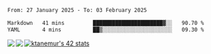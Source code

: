 <!--START_SECTION:waka-->

```txt
From: 27 January 2025 - To: 03 February 2025

Markdown   41 mins         ██████████████████████▓░░   90.70 %
YAML       4 mins          ██▒░░░░░░░░░░░░░░░░░░░░░░   09.30 %
```

<!--END_SECTION:waka-->
<a href="https://github.com/anuraghazra/github-readme-stats">
  <img align="left" src="https://github-readme-stats.vercel.app/api?username=Tanesan&count_private=true&show_icons=true" />
<img align="left" src="https://github-readme-stats.vercel.app/api/top-langs/?username=Tanesan" />
</a>

[![ktanemur's 42 stats](https://badge42.vercel.app/api/v2/cl1wslf6s002109l771rng2w8/stats?cursusId=21&coalitionId=62)](https://github.com/JaeSeoKim/badge42)
